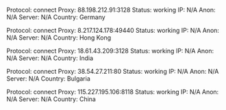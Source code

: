 Protocol: connect
Proxy: 88.198.212.91:3128
Status: working
IP: N/A
Anon: N/A
Server: N/A
Country: Germany

Protocol: connect
Proxy: 8.217.124.178:49440
Status: working
IP: N/A
Anon: N/A
Server: N/A
Country: Hong Kong

Protocol: connect
Proxy: 18.61.43.209:3128
Status: working
IP: N/A
Anon: N/A
Server: N/A
Country: India

Protocol: connect
Proxy: 38.54.27.211:80
Status: working
IP: N/A
Anon: N/A
Server: N/A
Country: Bulgaria

Protocol: connect
Proxy: 115.227.195.106:8118
Status: working
IP: N/A
Anon: N/A
Server: N/A
Country: China

